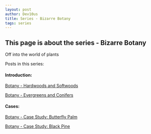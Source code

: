 ```yaml
---
layout: post
author: Dev10us
title: Series - Bizarre Botany
tags: series
---
```


## This page is about the series - Bizarre Botany

Off into the world of plants

Posts in this series:

#### Introduction:

[Botany - Hardwoods and Softwoods](https://scripta-mirabilia.github.io/2024-05-04/hardwoods-and-softwoods)

[Botany - Evergreens and Conifers](https://scripta-mirabilia.github.io/2024-05-06/evergreens-and-conifers)

#### Cases:

[Botany - Case Study: Butterfly Palm](https://scripta-mirabilia.github.io/2024-05-05/butterfly-palm)

[Botany - Case Study: Black Pine](https://scripta-mirabilia.github.io/2024-05-10/black-pine)
